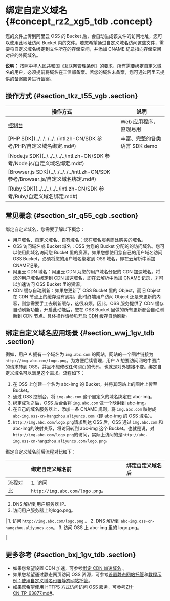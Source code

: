 # 绑定自定义域名 {#concept_rz2_xg5_tdb .concept}

您的文件上传到阿里云 OSS 的 Bucket 后，会自动生成该文件的访问地址，您可以使用此地址访问 Bucket 内的文件。若您希望通过自定义域名访问这些文件，需要将自定义域名绑定到文件所在的存储空间，并添加 CNAME 记录指向存储空间对应的外网域名。

**说明：** 按照中华人民共和国《互联网管理条例》的要求，所有需要绑定自定义域名的用户，必须提前将域名在工信部备案。若您的域名未备案，您可通过阿里云提供的[备案](https://beian.aliyun.com/order/selfBaIndex.htm)服务进行备案。

## 操作方式 {#section_tkz_t55_vgb .section}

|操作方式|说明|
|----|--|
|[控制台](../../../../../intl.zh-CN/控制台用户指南/管理存储空间/管理域名/绑定自定义域名.md#)|Web 应用程序，直观易用|
|[PHP SDK](../../../../../intl.zh-CN/SDK 参考/PHP/自定义域名绑定.md#)|丰富、完整的各类语言 SDK demo|
|[Node.js SDK](../../../../../intl.zh-CN/SDK 参考/Node.js/自定义域名绑定.md#)|
|[Browser.js SDK](../../../../../intl.zh-CN/SDK 参考/Browser.js/自定义域名绑定.md#)|
|[Ruby SDK](../../../../../intl.zh-CN/SDK 参考/Ruby/自定义域名绑定.md#)|

## 常见概念 {#section_slr_q55_cgb .section}

绑定自定义域名，您需要了解以下概念：

-   用户域名、自定义域名、自有域名：您在域名服务商处购买的域名。
-   OSS 访问域名或 Bucket 域名：OSS 为您的 Bucket 分配的的访问域名。您可以使用此域名访问您 Bucket 里的资源。如果您想使用您自己的用户域名访问 OSS Bucket，必须将您的用户域名绑定到 OSS 域名，即在云解析中添加CNAME记录。
-   阿里云 CDN 域名：阿里云 CDN 为您的用户域名分配的 CDN 加速域名。将您的用户域名绑定到 CDN 加速域名，即在云解析中添加 CNAME 记录，才可以加速访问 OSS Bucket 里的资源。
-   CDN 缓存自动刷新：如果您更新了 OSS Bucket 里的 Object，而旧 Object 在 CDN 节点上的缓存没有到期，此时终端用户访问 Object 还是未更新的内容，则您需要手工去刷新缓存，这很麻烦。因此，OSS 服务提供了 CDN 缓存自动刷新功能，开启此动能后，您在 OSS Bucket 里做的所有更新都会自动刷新到 CDN 节点。具体操作请参见[开启 CDN 缓存自动刷新](intl.zh-CN/控制台用户指南/管理存储空间/管理域名/绑定CDN加速域名.md#cdncache)。

## 绑定自定义域名应用场景 {#section_wwj_1gv_tdb .section}

例如，用户 A 拥有一个域名为 `img.abc.com` 的网站，网站的一个图片链接为`http://img.abc.com/logo.png`。为方便后续管理，用户 A 想要访问网站中图片的请求转到 OSS，并且不想修改任何网页的代码，也就是对外链接不变。绑定自定义域名可以满足这个需求。流程如下：

1.  在 OSS 上创建一个名为 abc-img 的 Bucket，并将其网站上的图片上传至 Bucket。
2.  通过 OSS 控制台，将 `img.abc.com` 这个自定义的域名绑定在 abc-img。
3.  绑定成功之后，OSS 后台会将 `img.abc.com` 做一个映射到 abc-img。
4.  在自己的域名服务器上，添加一条 CNAME 规则，将 `img.abc.com` 映射成 `abc-img.oss-cn-hangzhou.aliyuncs.com`（即 abc-img 的 OSS 域名）。
5.  `http://img.abc.com/logo.png`请求到达 OSS 后，OSS 通过 `img.abc.com` 和 abc-img的映射关系，将访问转到 abc-img 这个 Bucket。也就是说，对`http://img.abc.com/logo.png`的访问，实际上访问的是`http://abc-img.oss-cn-hangzhou.aliyuncs.com/logo.png`。

绑定自定义域名前后流程对比如下：

| |绑定自定义域名前|绑定自定义域名后|
|:-|:-------|:-------|
|流程对比| 1.  访问 `http://img.abc.com/logo.png`。
2.  DNS 解析到用户服务器 IP。
3.  访问用户服务器上的logo.png。

 | 1.  访问 `http://img.abc.com/logo.png` 。
2.  DNS 解析到 `abc-img.oss-cn-hangzhou.aliyuncs.com`。
3.  访问 OSS 上 abc-img 里的 logo.png。

 |

## 更多参考 {#section_bxj_1gv_tdb .section}

-   如果您希望设置 CDN 加速，可参考[绑定 CDN 加速域名](intl.zh-CN/控制台用户指南/管理存储空间/管理域名/绑定CDN加速域名.md#) 。
-   如果您希望通过静态网页访问 OSS 资源，可参考[设置静态网站托管](intl.zh-CN/控制台用户指南/管理存储空间/设置静态网站托管.md#)和[教程示例：使用自定义域名设置静态网站托管](intl.zh-CN/开发指南/静态网站托管/教程示例：使用自定义域名设置静态网站托管.md#)。
-   如果您希望使用 HTTPS 方式访问访问 OSS 服务，可参考[ZH-CN\_TP\_63877.md\#](intl.zh-CN/控制台用户指南/管理存储空间/管理域名/证书托管.md#)。

